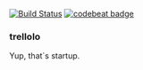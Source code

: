 [![Build Status](https://travis-ci.org/electricSemyon/Projector.svg?branch=master)](https://travis-ci.org/electricSemyon/Projector)
[![codebeat badge](https://codebeat.co/badges/f3dbf6da-d8ea-43c0-8fca-2cb478889059)](https://codebeat.co/projects/github-com-electricsemyon-projector-master)

### trellolo
Yup, that`s startup.
